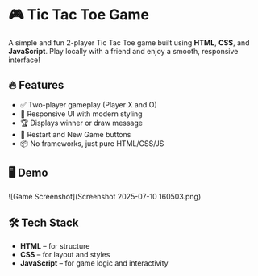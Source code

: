 # 🎮 Tic Tac Toe Game

A simple and fun 2-player Tic Tac Toe game built using **HTML**, **CSS**, and **JavaScript**. Play locally with a friend and enjoy a smooth, responsive interface!

## 🔥 Features

- ✅ Two-player gameplay (Player X and O)
- 🎨 Responsive UI with modern styling
- 🏆 Displays winner or draw message
- 🔄 Restart and New Game buttons
- 📦 No frameworks, just pure HTML/CSS/JS

## 🖥️ Demo

![Game Screenshot](Screenshot 2025-07-10 160503.png) 


## 🛠️ Tech Stack

- **HTML** – for structure  
- **CSS** – for layout and styles  
- **JavaScript** – for game logic and interactivity
